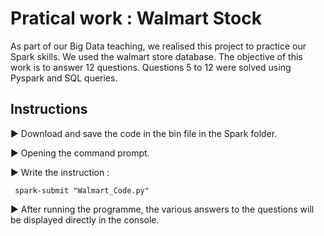 # Pratical work : Walmart Stock

As part of our Big Data teaching, we realised this project to practice our Spark skills.
We used the walmart store database.
The objective of this work is to answer 12 questions.
Questions 5 to 12 were solved using Pyspark and SQL queries.

## Instructions
:arrow_forward: Download and save the code in the bin file in the Spark folder.

:arrow_forward: Opening the command prompt.

:arrow_forward: Write the instruction : 

     spark-submit "Walmart_Code.py"

:arrow_forward: After running the programme, the various answers to the questions will be displayed directly in the console.
